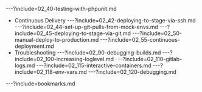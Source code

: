 ---?include=02_40-testing-with-phpunit.md

- Continuous Delivery
---?include=02_42-deploying-to-stage-via-ssh.md
---?include=02_44-set-up-git-pulls-from-mock-envs.md
---?include=02_45-deploying-to-stage-via-git.md
---?include=02_50-manual-deploy-to-production.md
---?include=02_55-continuous-deployment.md
- Troubleshooting
---?include=02_90-debugging-builds.md
---?include=02_100-increasing-loglevel.md
---?include=02_110-gitlab-logs.md
---?include=02_115-interactive-containers.md
---?include=02_118-env-vars.md
---?include=02_120-debugging.md


---?include=bookmarks.md
